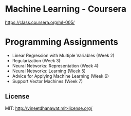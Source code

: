 Machine Learning - Coursera
=========================
https://class.coursera.org/ml-005/

# Programming Assignments
- Linear Regression with Multiple Variables (Week 2)
- Regularization (Week 3)
- Neural Networks: Representation (Week 4)
- Neural Networks: Learning (Week 5)
- Advice for Applying Machine Learning (Week 6)
- Support Vector Machines (Week 7)

## License

MIT: http://vineetdhanawat.mit-license.org/